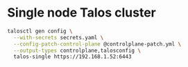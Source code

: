 # Single node Talos cluster

```bash
talosctl gen config \
  --with-secrets secrets.yaml \
  --config-patch-control-plane @controlplane-patch.yml \
  --output-types controlplane,talosconfig \
  talos-single https://192.168.1.52:6443

```

